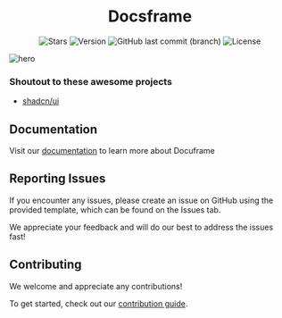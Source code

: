 <h1 align="center">
Docsframe
</h1>

<div align="center">

![Stars](https://img.shields.io/github/stars/skredev/docsframe?logo=github&style=flat)
![Version](https://img.shields.io/github/package-json/v/skredev/docsframe?logo=git&logoColor=white&style=flat)
![GitHub last commit (branch)](https://img.shields.io/github/last-commit/skredev/docsframe/main?logo=git&logoColor=white&style=flat)
![License](https://img.shields.io/github/license/skredev/docsframe?logoColor=white&style=flat)

</div>

![hero](https://placehold.co/2400x1256)

### Shoutout to these awesome projects

- [shadcn/ui](https://ui.shadcn.com)

## Documentation

Visit our [documentation](https://docsframe.work/docs) to learn more about Docuframe

## Reporting Issues

If you encounter any issues, please create an issue on GitHub using the provided template, which can be found on the Issues tab.

We appreciate your feedback and will do our best to address the issues fast!

## Contributing

We welcome and appreciate any contributions!

To get started, check out our [contribution guide](https://github.com/skredev/docsframe/blob/main/CONTRIBUTING.md).
